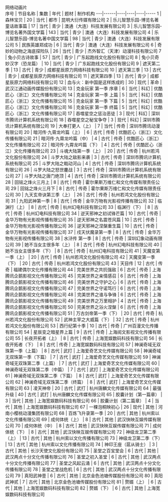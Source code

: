 网络动画片					
序号 | 节目名称 | 集数 | 年代 | 题材 | 制作机构
---|------|----|----|----|-----
1 | 森林宝贝 | 20 | 当代 | 都市 | 昆明大衍传媒有限公司
2 | 乐儿智慧乐园-博览名著童话故事篇 | 17 | 当代 | 青少 | 澳通（大连）科技发展有限公司
3 | 乐儿智慧乐园-博览名著外国文学篇 | 143 | 当代 | 青少 | 澳通（大连）科技发展有限公司
4 | 乐儿智慧乐园-博览名著中国文学篇 | 98 | 当代 | 青少 | 澳通（大连）科技发展有限公司
5 | 民族英雄郑成功 | 6 | 当代 | 青少 | 澳通（大连）科技发展有限公司
6 | 奇妙的动物之海底探险队 | 26 | 当代 | 青少 | 杰外智汇（天津）动漫科技有限公司
7 | 兔小贝古诗故事 | 57 | 当代 | 青少 | 广东起跑线文化股份有限公司
8 | 兔小贝奇妙汉字（恐龙篇） | 10 | 当代 | 青少 | 广东起跑线文化股份有限公司
9 | 遮天第二季 | 13 | 古代 | 青少 | 成都星辰原力网络科技有限公司
10 | 遮天第三季 | 13 | 古代 | 青少 | 成都星辰原力网络科技有限公司
11 | 遮天第四季 | 13 | 古代 | 青少 | 成都星辰原力网络科技有限公司
12 | 血与火：新中国是这样炼成的 | 30 | 现代 | 革命 | 武汉江通动画传媒股份有限公司
13 | 克金玩家 第一季 序章 | 6 | 当代 | 科幻 | 优酷匠心（浙江）文化传播有限公司
14 | 克金玩家 第一季 上篇 | 5 | 当代 | 科幻 | 优酷匠心（浙江）文化传播有限公司
15 | 克金玩家 第一季 下篇 | 5 | 当代 | 科幻 | 优酷匠心（浙江）文化传播有限公司
16 | 克金玩家 第一季 终篇 | 5 | 当代 | 科幻 | 优酷匠心（浙江）文化传播有限公司
17 | 吞噬星空之惩治恶徒 | 3 | 现代 | 科幻 | 深圳市腾讯计算机系统有限公司
18 | 吞噬星空之秘宝争夺 | 3 | 现代 | 科幻 | 深圳市腾讯计算机系统有限公司
19 | 大奉打更人（上） | 7 | 当代 | 传奇 | 深圳市腾讯动漫有限公司
20 | 暗河传·九霄龙吟篇（上） | 6 | 古代 | 传奇 | 优酷匠心（浙江）文化传播有限公司
21 | 暗河传·九霄龙吟篇（中） | 4 | 古代 | 传奇 | 优酷匠心（浙江）文化传播有限公司
22 | 暗河传·九霄龙吟篇（下）  | 4 | 古代 | 传奇 | 优酷匠心（浙江）文化传播有限公司
23 | 斗魂大陆第一季（上） | 20 | 古代 | 传奇 | 杭州若鸿文化股份有限公司
24 | 斗罗大陆之敌影来袭 | 3 | 古代 | 传奇 | 深圳市腾讯计算机系统有限公司
25 | 斗罗大陆之戟动河山 | 4 | 古代 | 传奇 | 深圳市腾讯计算机系统有限公司
26 | 斗罗大陆之怒世鏖战 | 3 | 古代 | 传奇 | 深圳市腾讯计算机系统有限公司
27 | 斗罗大陆之唐门绝顶 | 4 | 古代 | 传奇 | 深圳市腾讯计算机系统有限公司
28 | 回铭之烽火三月上 | 8 | 古代 | 传奇 | 霍尔果斯万维仁和文化传媒有限责任公司
29 | 回铭之烽火三月下 | 8 | 古代 | 传奇 | 霍尔果斯万维仁和文化传媒有限责任公司
30 | 九天玄帝诀第三季（上） | 26 | 古代 | 传奇 | 杭州若鸿文化股份有限公司
31 | 九阳武神第一季 | 8 | 古代 | 传奇 | 金华万物有光影视传播有限公司
32 | 临渊行（上） | 8 | 古代 | 传奇 | 杭州幻电科技有限公司
33 | 临渊行（下） | 8 | 古代 | 传奇 | 杭州幻电科技有限公司
34 | 逆天邪神之初试锋芒篇 | 10 | 古代 | 传奇 | 金华万物有光影视传播有限公司
35 | 逆天邪神之名震苍风篇 | 10 | 古代 | 传奇 | 金华万物有光影视传播有限公司
36 | 逆天邪神之涅槃重生篇 | 10 | 古代 | 传奇 | 金华万物有光影视传播有限公司
37 | 戍天伏魔录第一季 | 8 | 古代 | 传奇 | 金华万物有光影视传播有限公司
38 | 水浒传 第一季 | 8 | 古代 | 传奇 | 深圳幻象动画有限公司
39 | 她不当女主很多年（上） | 8 | 古代 | 传奇 | 杭州幻电科技有限公司
40 | 她不当女主很多年（下） | 8 | 古代 | 传奇 | 杭州幻电科技有限公司
41 | 天魔变第一季（上） | 20 | 古代 | 传奇 | 杭州若鸿文化股份有限公司
42 | 天魔变第一季（下） | 20 | 古代 | 传奇 | 杭州若鸿文化股份有限公司
43 | 天目传 | 12 | 古代 | 传奇 | 福建偶尔文化传播有限公司
44 | 完美世界之共抗强敌 | 6 | 古代 | 传奇 | 上海腾讯企鹅影视文化传播有限公司
45 | 完美世界之亲情感召 | 6 | 古代 | 传奇 | 上海腾讯企鹅影视文化传播有限公司
46 | 完美世界之守护之心 | 6 | 古代 | 传奇 | 上海腾讯企鹅影视文化传播有限公司
47 | 完美世界之守诺笃行 | 6 | 古代 | 传奇 | 上海腾讯企鹅影视文化传播有限公司
48 | 完美世界之谁与争锋 | 6 | 古代 | 传奇 | 上海腾讯企鹅影视文化传播有限公司
49 | 完美世界之万里相护 | 4 | 古代 | 传奇 | 上海腾讯企鹅影视文化传播有限公司
50 | 完美世界之浴火涅槃 | 6 | 古代 | 传奇 | 上海腾讯企鹅影视文化传播有限公司
51 | 万古剑帝第一季（下） | 20 | 古代 | 传奇 | 杭州若鸿文化股份有限公司
52 | 武神主宰之大威篇（下） | 32 | 古代 | 传奇 | 杭州若鸿文化股份有限公司
53 | 西行纪第十季 | 10 | 古代 | 传奇 | 广州百漫文化传播有限公司
54 | 星辰变之暗星界上篇 | 9 | 古代 | 传奇 | 上海阅文影视文化传播有限公司
55 | 长夜开拓者（上） | 8 | 古代 | 传奇 | 上海宽娱数码科技有限公司
56 | 长夜开拓者（下） | 8 | 古代 | 传奇 | 上海宽娱数码科技有限公司
57 | 神澜奇域无双珠第一季（上篇） | 8 | 古代 | 武打 | 上海爱奇艺文化传媒有限公司
58 | 神澜奇域无双珠第一季（下篇） | 7 | 古代 | 武打 | 上海爱奇艺文化传媒有限公司
59 | 神澜奇域无双珠第二季（上篇） | 7 | 古代 | 武打 | 上海爱奇艺文化传媒有限公司
60 | 神澜奇域无双珠第二季（中篇） | 7 | 古代 | 武打 | 上海爱奇艺文化传媒有限公司
61 | 神澜奇域无双珠第二季（下篇） | 8 | 古代 | 武打 | 上海爱奇艺文化传媒有限公司
62 | 神澜奇域无双珠第二季（终篇） | 8 | 古代 | 武打 | 上海爱奇艺文化传媒有限公司
63 | 凌天神帝 | 20 | 古代 | 武打 | 杭州唐麟文化传媒有限公司
64 | 最强升级 | 40 | 古代 | 武打 | 杭州唐麟文化传媒有限公司
65 | 胶囊计划（第一篇章） | 3 | 当代 | 其他 | 上海宽娱数码科技有限公司
66 | 胶囊计划（第二篇章） | 4 | 当代 | 其他 | 上海宽娱数码科技有限公司
67 | 一棵泡桐映初心 | 26 | 现代 | 其他 | 河南小樱桃动漫集团有限公司
68 | 百炼飞升录第一季 | 20 | 古代 | 其他 | 杭州索以文化传播有限公司
69 | 成何体统（上） | 8 | 古代 | 其他 | 武汉快映互娱传媒有限公司
70 | 成何体统（中） | 8 | 古代 | 其他 | 武汉快映互娱传媒有限公司
71 | 成何体统（下） | 8 | 古代 | 其他 | 武汉快映互娱传媒有限公司
72 | 神级龙卫第二季（上） | 13 | 古代 | 其他 | 杭州索以文化传播有限公司
73 | 神级龙卫第二季（下） | 13 | 古代 | 其他 | 杭州索以文化传播有限公司
74 | 神印王座（扈从骑士） | 3 | 古代 | 其他 | 长沙天使文化股份有限公司
75 | 圣堂之百宝堂会 | 6 | 古代 | 其他 | 武汉两点十分文化传播有限公司
76 | 圣堂之初入圣堂 | 6 | 古代 | 其他 | 武汉两点十分文化传播有限公司
77 | 圣堂之风起云涌 | 6 | 古代 | 其他 | 武汉两点十分文化传播有限公司
78 | 圣堂之堂战危机 | 6 | 古代 | 其他 | 武汉两点十分文化传播有限公司
79 | 真阳武神壹 | 6 | 古代 | 其他 | 北京金色池塘传媒股份有限公司
80 | 真阳武神贰 | 7 | 古代 | 其他 | 北京金色池塘传媒股份有限公司
81 | 赘婿（上） | 6 | 古代 | 其他 | 上海宽娱数码科技有限公司
82 | 赘婿（下） | 6 | 古代 | 其他 | 上海宽娱数码科技有限公司
